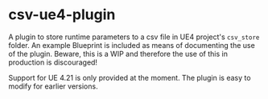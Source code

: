 # csv-ue4-plugin
A plugin to store runtime parameters to a csv file in UE4 project's `csv_store` folder.
An example Blueprint is included as means of documenting the use of the plugin.
Beware, this is a WIP and therefore the use of this in production is discouraged!

Support for UE 4.21 is only provided at the moment. The plugin is easy to modify for earlier versions.
